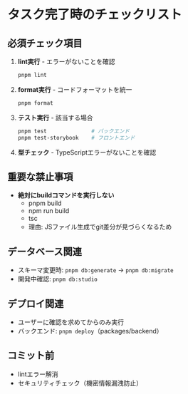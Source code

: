 # タスク完了時のチェックリスト

## 必須チェック項目
1. **lint実行** - エラーがないことを確認
   ```bash
   pnpm lint
   ```

2. **format実行** - コードフォーマットを統一
   ```bash
   pnpm format
   ```

3. **テスト実行** - 該当する場合
   ```bash
   pnpm test              # バックエンド
   pnpm test-storybook    # フロントエンド
   ```

4. **型チェック** - TypeScriptエラーがないことを確認

## 重要な禁止事項
- **絶対にbuildコマンドを実行しない**
  - pnpm build
  - npm run build 
  - tsc
  - 理由: JSファイル生成でgit差分が見づらくなるため

## データベース関連
- スキーマ変更時: `pnpm db:generate` → `pnpm db:migrate`
- 開発中確認: `pnpm db:studio`

## デプロイ関連
- ユーザーに確認を求めてからのみ実行
- バックエンド: `pnpm deploy`（packages/backend）

## コミット前
- lintエラー解消
- セキュリティチェック（機密情報漏洩防止）